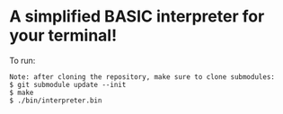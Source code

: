 # A simplified BASIC interpreter for your terminal!
To run: 
```
Note: after cloning the repository, make sure to clone submodules:
$ git submodule update --init
$ make
$ ./bin/interpreter.bin
```